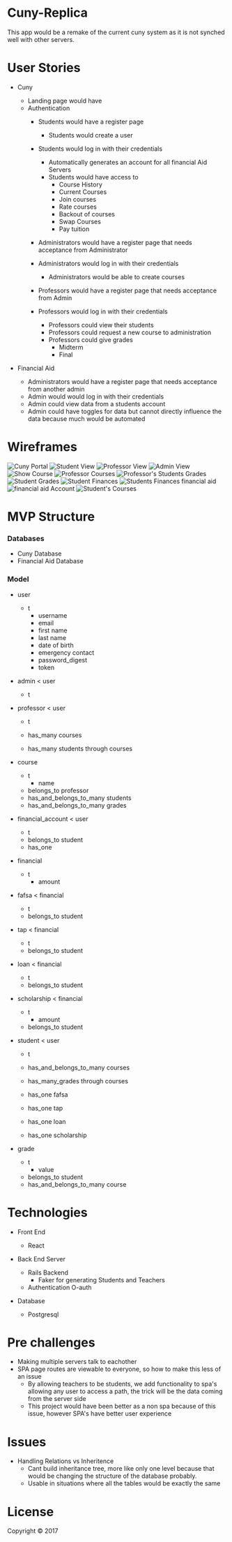 # Cuny-Replica

This app would be a remake of the current cuny system as it is not synched well with other servers.





# User Stories
* Cuny
    * Landing page would have 
    * Authentication
        * Students would have a register page
            * Students would create a user
        * Students would log in with their credentials
            * Automatically generates an account for all financial Aid Servers
            * Students would have access to 
                * Course History
                * Current Courses
                * Join courses
                * Rate courses
                * Backout of courses
                * Swap Courses
                * Pay tuition
                

        * Administrators would have a register page that needs acceptance from Administrator
        * Administrators would log in with their credentials
            * Administrators would be able to create courses
        * Professors would have a register page that needs acceptance from Admin
        * Professors would log in with their credentials
            * Professors could view their students
            * Professors could request a new course to administration
            * Professors could give grades
                * Midterm
                * Final


* Financial Aid
    * Administrators would have a register page that needs acceptance from another admin
    * Admin would would log in with their credentials
    * Admin could view data from a students account
    * Admin could have toggles for data but cannot directly influence the data because much would be automated







# Wireframes
![Cuny Portal](./photos/20170911_165019.jpg)
![Student View](./photos/20170911_165026.jpg)
![Professor View](./photos/20170911_165031.jpg)
![Admin View](./photos/20170911_165039.jpg)
![Show Course](./photos/20170911_165042.jpg)
![Professor Courses](./photos/20170911_165055.jpg)
![Professor's Students Grades](./photos/20170911_165100.jpg)
![Student Grades](./photos/20170911_165113.jpg)
![Student Finances](./photos/20170911_165124.jpg)
![Students Finances financial aid](./photos/20170911_165138.jpg)
![financial aid Account](./photos/20170911_165152.jpg)
![Student's Courses](./photos/20170911_165201.jpg)









# MVP Structure

### Databases
* Cuny Database
* Financial Aid Database




### Model
* user
    * t
        * username 
        * email
        * first name
        * last name
        * date of birth
        * emergency contact 
        * password_digest
        * token

* admin < user
    * t

* professor < user
    * t

    * has_many courses
    * has_many students through courses
* course
    * t
        * name
    * belongs_to professor
    * has_and_belongs_to_many students
    * has_and_belongs_to_many grades
* financial_account < user
    * t
    * belongs_to student
    * has_one 
* financial 
    * t
        * amount
* fafsa < financial
    * t 
    * belongs_to student
* tap < financial
    * t 
    * belongs_to student
* loan < financial
    * t 
    * belongs_to student
* scholarship < financial
    * t 
        * amount
    * belongs_to student
* student < user
    * t

    * has_and_belongs_to_many courses
    * has_many_grades through courses
    * has_one fafsa
    * has_one tap
    * has_one loan
    * has_one scholarship
* grade 
    * t
        * value
    * belongs_to student
    * has_and_belongs_to_many course









# Technologies
* Front End
    * React
* Back End Server
    * Rails Backend
        * Faker for generating Students and Teachers
    * Authentication O-auth

* Database 
    * Postgresql








# Pre challenges
* Making multiple servers talk to eachother
* SPA page routes are viewable to everyone, so how to make this less of an issue
    * By allowing teachers to be students, we add functionality to spa's allowing any user to access a path, the trick will be the data coming from the server side
    * This project would have been better as a non spa because of this issue, however SPA's have better user experience





# Issues
* Handling Relations vs Inheritence 
    * Cant build inheritance tree, more like only one level because that would be changing the structure of the database probably.
    * Usable in situations where all the tables would be exactly the same




# License
Copyright © 2017